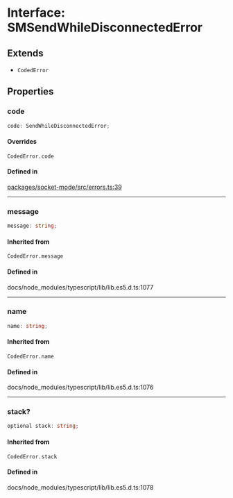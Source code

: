 # Interface: SMSendWhileDisconnectedError

## Extends

- `CodedError`

## Properties

### code

```ts
code: SendWhileDisconnectedError;
```

#### Overrides

`CodedError.code`

#### Defined in

[packages/socket-mode/src/errors.ts:39](https://github.com/slackapi/node-slack-sdk/blob/7b348598b763c2b7545d1042b5f0429775cfa62c/packages/socket-mode/src/errors.ts#L39)

***

### message

```ts
message: string;
```

#### Inherited from

`CodedError.message`

#### Defined in

docs/node\_modules/typescript/lib/lib.es5.d.ts:1077

***

### name

```ts
name: string;
```

#### Inherited from

`CodedError.name`

#### Defined in

docs/node\_modules/typescript/lib/lib.es5.d.ts:1076

***

### stack?

```ts
optional stack: string;
```

#### Inherited from

`CodedError.stack`

#### Defined in

docs/node\_modules/typescript/lib/lib.es5.d.ts:1078
